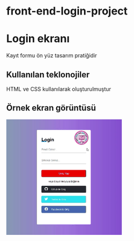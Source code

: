 # front-end-login-project

<h1>Login ekranı</h1>

Kayıt formu ön yüz tasarım pratiğidir

<h2>Kullanılan teklonojiler</h2>

HTML ve CSS kullanılarak oluşturulmuştur

<h2>Örnek ekran görüntüsü</h2>

![](login.gif)
